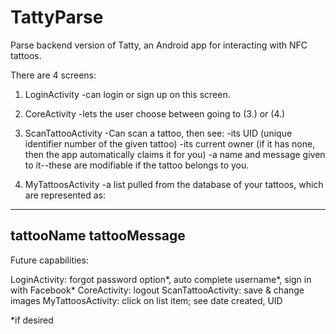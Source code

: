 # TattyParse
Parse backend version of Tatty, an Android app for interacting with NFC tattoos.

There are 4 screens:

1. LoginActivity
-can login or sign up on this screen.

2. CoreActivity
-lets the user choose between going to (3.) or (4.)

3. ScanTattooActivity
-Can scan a tattoo, then see:
-its UID (unique identifier number of the given tattoo)
-its current owner (if it has none, then the app automatically claims it for you)
-a name and message given to it--these are modifiable if the tattoo belongs to you.

4. MyTattoosActivity
-a list pulled from the database of your tattoos, which are represented as:
_________________
tattooName
tattooMessage
-----------------

Future capabilities:

LoginActivity: forgot password option*, auto complete username*, sign in with Facebook*
CoreActivity: logout
ScanTattooActivity: save & change images
MyTattoosActivity: click on list item; see date created, UID

*if desired
